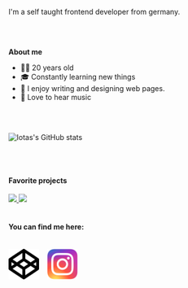 I'm a self taught frontend developer from germany.

<br>
<br>

**About me**

- 👨‍🎓 20 years old
- 🎓 Constantly learning new things
- 💜 I enjoy writing and designing web pages.
- 🎵 Love to hear music

<br>
<br>

![Iotas's GitHub stats](https://github-readme-stats.vercel.app/api?username=iotacb&show_icons=true&theme=dracula)

<br>
<br>

#### Favorite projects

<a href="https://github.com/iotacb/iotacb.github.com">
  <img src="https://github-readme-stats.vercel.app/api/pin/?username=iotacb&repo=iotacb.github.com&theme=dracula" />
</a>
<a href="https://github.com/iotacb/iotacb.github.com">
  <img src="https://github-readme-stats.vercel.app/api/pin/?username=iotacb&repo=ChefkochAPI&theme=dracula" />
</a>

<br>
<br>

#### You can find me here:

<br>

<div style="display:flex;gap:1rem">
    <a href="https://codepen.io/iotacb">
        <img style="width:60px;height:60px" src="https://raw.githubusercontent.com/iotacb/iotacb/master/assets/images/codepen.svg" />
    </a>
    <a href="https://www.instagram.com/chris.brandt09/">
        <img style="width:60px;height:60px" src="https://raw.githubusercontent.com/iotacb/iotacb/master/assets/images/insta.svg" />
    </a>
</div>
